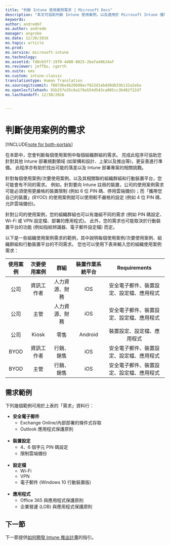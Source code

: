 ```yaml
---
title: "判斷 Intune 使用案例需求 | Microsoft Docs"
description: "本文可協助判斷 Intune 使用案例，以及適用於 Microsoft Intune 僅限雲端實作的次要使用案例需求。"
keywords: 
author: andredm7
ms.author: andredm
manager: angrobe
ms.date: 12/20/2016
ms.topic: article
ms.prod: 
ms.service: microsoft-intune
ms.technology: 
ms.assetid: fd8cb5f7-19f0-4d80-8825-2bafa49624af
ms.reviewer: jeffbu, cgerth
ms.suite: ems
ms.custom: intune-classic
translationtype: Human Translation
ms.sourcegitcommit: f807d6e4b20b98ecf622d1ebdd9db33b132a2e6a
ms.openlocfilehash: 91b25fe35c6a1f8a554d543ca005cc3b482f22d7
ms.lasthandoff: 12/30/2016


---
```


# <a name="determine-intune-use-case-scenario-requirements"></a>判斷使用案例的需求

[!INCLUDE[note for both-portals](../includes/note-for-both-portals.md)]

在本節中，您會判斷每個使用案例中每個組織群組的需求。 完成此程序可協助您針對其他 Intune 部署規劃領域 (如架構和設計、上架以及推出等)，更妥善進行準備。 此程序亦有助於找出可能的落差以及 Intune 部署專案的相關挑戰。

針對每個使用案例/次要使用案例，以及其相關聯的組織群組和行動裝置平台，您可能會有不同的需求。 例如，針對要向 Intune 註冊的裝置，公司的使用案例需求可能必須使用更嚴格的裝置限制 (例如 6 位 PIN 碼、停用雲端備份)；而「攜帶您自己的裝置」(BYOD) 的使用案例就可以使用較不嚴格的設定 (例如 4 位 PIN 碼、允許雲端備份)。

針對公司的使用案例，您的組織群組也可以有幾組不同的需求 (例如 PIN 碼設定、Wi-Fi 或 VPN 設定檔、部署的應用程式)。 此外，您的需求也可能取決於行動裝置平台的功能 (例如指紋辨識器、電子郵件設定檔) 而定。

以下是一些組織使用案例需求的範例，其中說明每個使用案例/次要使用案例、組織群組和行動裝置平台的不同需求。 您也可以使用下表來輸入您的組織使用案例需求：

| **使用案例** | **次要使用案例** | **群組** | **裝置作業系統平台** | **Requirements** |
|:---:|:---:|:---:|:---:|:---:|
| 公司 | 資訊工作者 | 人力資源、財務 | iOS | 安全電子郵件、裝置設定、設定檔、應用程式 |                                                          
| 公司 | 主管 | 人力資源、財務 | iOS | 安全電子郵件、裝置設定、設定檔、應用程式 |                                                         
| 公司 | Kiosk | 零售 | Android | 裝置設定、設定檔、應用程式 |
| BYOD | 資訊工作者 | 行銷、銷售 | iOS | 安全電子郵件、裝置設定、設定檔、應用程式 |                                                         
| BYOD | 主管 | 行銷、銷售 | iOS | 安全電子郵件、裝置設定、設定檔、應用程式 |

## <a name="examples-of-requirements"></a>需求範例

下列幾個範例可用於上表的「需求」資料行：

- **安全電子郵件**
    - Exchange Online/內部部署的條件式存取
    - Outlook 應用程式保護原則
<br></br>
- **裝置設定**
    - 4、6 個字元 PIN 碼設定
    - 限制雲端備份
<br></br>
- **設定檔**
    - Wi-Fi
    - VPN
    - 電子郵件 (Windows 10 行動裝置版)
<br></br>
- **應用程式**
    - Office 365 與應用程式保護原則
    - 企業營運 (LOB) 與應用程式保護原則

## <a name="next-section"></a>下一節

下一節提供[如何開發 Intune 推出計畫](section-4-develop-a-rollout-plan.md)的指引。

